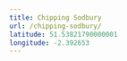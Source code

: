 ```yaml
---
title: Chipping Sodbury
url: /chipping-sodbury/
latitude: 51.53821790000001
longitude: -2.392653
---
```

